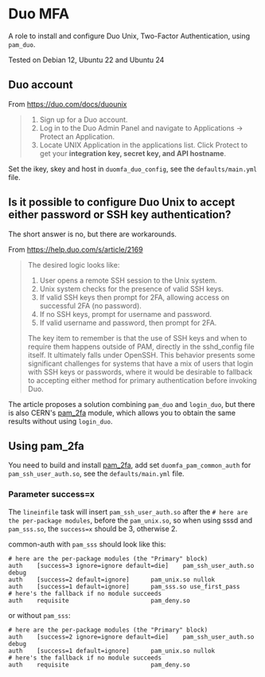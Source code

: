 # Duo MFA

A role to install and configure Duo Unix, Two-Factor Authentication, using `pam_duo`.

Tested on Debian 12, Ubuntu 22 and Ubuntu 24


## Duo account

From https://duo.com/docs/duounix

> 1. Sign up for a Duo account.
> 2. Log in to the Duo Admin Panel and navigate to Applications -> Protect an Application.
> 3. Locate UNIX Application in the applications list. Click Protect to get your **integration key, secret key, and API hostname**.

Set the ikey, skey and host in `duomfa_duo_config`, see the `defaults/main.yml` file.


## Is it possible to configure Duo Unix to accept either password or SSH key authentication?

The short answer is no, but there are workarounds.

From https://help.duo.com/s/article/2169

> The desired logic looks like:
> 
> 1. User opens a remote SSH session to the Unix system.
> 2. Unix system checks for the presence of valid SSH keys.
> 3. If valid SSH keys then prompt for 2FA, allowing access on successful 2FA (no password).
> 4. If no SSH keys, prompt for username and password.
> 5. If valid username and password, then prompt for 2FA.
> 
> The key item to remember is that the use of SSH keys and when to require them happens outside of PAM, directly in the sshd_config file itself. It ultimately falls under OpenSSH. This behavior presents some significant challenges for systems that have a mix of users that login with SSH keys or passwords, where it would be desirable to fallback to accepting either method for primary authentication before invoking Duo.

The article proposes a solution combining `pam_duo` and `login_duo`, but there is also CERN's [pam_2fa](https://github.com/CERN-CERT/pam_2fa/) module, which allows you to obtain the same results without using `login_duo`.


## Using pam_2fa

You need to build and install [pam_2fa](https://github.com/CERN-CERT/pam_2fa/), add set `duomfa_pam_common_auth` for `pam_ssh_user_auth.so`, see the `defaults/main.yml` file.


### Parameter success=x
The `lineinfile` task will insert `pam_ssh_user_auth.so` after the `# here are the per-package modules`, before the `pam_unix.so`, so when using sssd and `pam_sss.so`, the `success=x` should be 3, otherwise 2.

common-auth with `pam_sss` should look like this:
```
# here are the per-package modules (the "Primary" block)
auth    [success=3 ignore=ignore default=die]    pam_ssh_user_auth.so debug
auth    [success=2 default=ignore]      pam_unix.so nullok
auth    [success=1 default=ignore]      pam_sss.so use_first_pass
# here's the fallback if no module succeeds
auth    requisite                       pam_deny.so
```

or without `pam_sss`:
```
# here are the per-package modules (the "Primary" block)
auth    [success=2 ignore=ignore default=die]    pam_ssh_user_auth.so debug
auth    [success=1 default=ignore]      pam_unix.so nullok
# here's the fallback if no module succeeds
auth    requisite                       pam_deny.so
```
